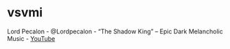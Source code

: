 # vsvmi
Lord Pecalon - @Lordpecalon - “The Shadow King” – Epic Dark Melancholic Music - [YouTube](https://youtu.be/qaisDSCxRSE)
